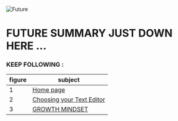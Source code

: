 
![Future](https://i.pinimg.com/originals/23/05/35/230535d2013c6b8f34e2304d050df22f.jpg
)

# FUTURE SUMMARY JUST DOWN HERE ...

### KEEP FOLLOWING :


|figure|subject|
|--|--|
|1|[Home page](https://aseel-dweedar.github.io/reading-notes/)|
|2|  [Choosing your Text Editor](https://github.com/Aseel-Dweedar/reading-notes/blob/main/summarizing.md)  |
|3|[GROWTH MINDSET](https://github.com/Aseel-Dweedar/reading-notes/blob/main/Growth%20mindset.md)|
